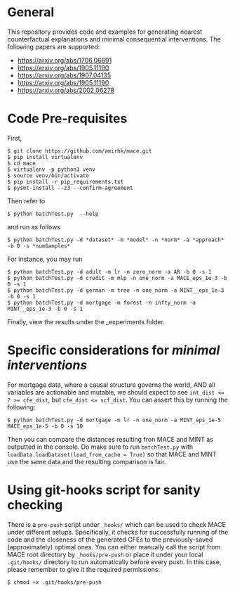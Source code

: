 # General

This repository provides code and examples for generating nearest counterfactual explanations and minimal consequential interventions. The following papers are supported:

- https://arxiv.org/abs/1706.06691
- https://arxiv.org/abs/1905.11190
- https://arxiv.org/abs/1907.04135
- https://arxiv.org/abs/1905.11190
- https://arxiv.org/abs/2002.06278


# Code Pre-requisites

First,
```console
$ git clone https://github.com/amirhk/mace.git
$ pip install virtualenv
$ cd mace
$ virtualenv -p python3 venv
$ source venv/bin/activate
$ pip install -r pip_requirements.txt
$ pysmt-install --z3 --confirm-agreement
```


Then refer to
```console
$ python batchTest.py  --help
```

and run as follows
```console
$ python batchTest.py -d *dataset* -m *model* -n *norm* -a *approach* -b 0 -s *numSamples*
```

For instance, you may run
```console
$ python batchTest.py -d adult -m lr -n zero_norm -a AR -b 0 -s 1
$ python batchTest.py -d credit -m mlp -n one_norm -a MACE_eps_1e-3 -b 0 -s 1
$ python batchTest.py -d german -m tree -n one_norm -a MINT__eps_1e-3 -b 0 -s 1
$ python batchTest.py -d mortgage -m forest -n infty_norm -a MINT__eps_1e-3 -b 0 -s 1
```

Finally, view the results under the _experiments folder.



# Specific considerations for _minimal interventions_

For mortgage data, where a causal structure governs the world, AND all variables
are actionable and mutable, we should expect to see `int_dist <= ? >= cfe_dist`,
but `cfe_dist <= scf_dist`. You can assert this by running the following:

```console
$ python batchTest.py -d mortgage -m lr -n one_norm -a MINT_eps_1e-5 MACE_eps_1e-5 -b 0 -s 10
```

Then you can compare the distances resulting fron MACE and MINT as outputted in the console. Do make sure to run `batchTest.py` with `loadData.loadDataset(load_from_cache = True)` so that MACE and MINT use the same data and the resulting comparison is fair.



# Using git-hooks script for sanity checking

There is a `pre-push` script under `_hooks/` which can be used to check MACE under different setups.
Specifically, it checks for successfully running of the code and the closeness of the generated CFEs
to the previously-saved (approximately) optimal ones. You can either manually call the script from MACE root directory by
`_hooks/pre-push` or place it under your local `.git/hooks/` directory to run automatically before every push.
In this case, please remember to give it the required permissions:

```console
$ chmod +x .git/hooks/pre-push
```
